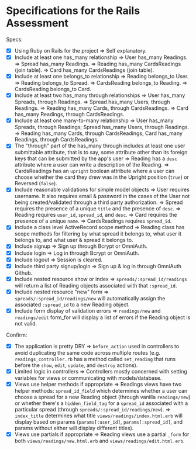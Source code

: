 # Specifications for the Rails Assessment

Specs:
- [x] Using Ruby on Rails for the project
        => Self explanatory.
- [x] Include at least one has_many relationship 
        => User has_many Readings.
        => Spread has_many Readings.
        => Reading has_many CardsReadings (join table).
        => Card has_many CardsReadings (join table).
- [x] Include at least one belongs_to relationship 
        => Reading belongs_to User.
        => Reading belongs_to Spread.
        => CardsReading belongs_to Reading.
        => CardsReading belongs_to Card.
- [x] Include at least two has_many through relationships
        => User has_many Spreads, through Readings.
        => Spread has_many Users, through Readings.
        => Reading has_many Cards, through CardsReadings.
        => Card has_many Readings, through CardsReadings.
- [x] Include at least one many-to-many relationship
        => User has_many Spreads, through Readings; Spread has_many Users, through Readings.
        => Reading has_many Cards, through CardsReadings; Card has_many Readings, through CardsReadings.
- [x] The "through" part of the has_many through includes at least one user submittable attribute, that is to say, some attribute other than its foreign keys that can be submitted by the app's user
        => Reading has a `desc` attribute where a user can write a description of the Reading.
        => CardsReadings has an `upright` boolean attribute where a user can choose whether the card they drew was in the Upright position (`true`) or Reversed (`false`).
- [x] Include reasonable validations for simple model objects
        => User requires username. It also requires email & password in the cases of the User not being created/validated through a third party authorization.
        => Spread requires the presence of a unique `title` and the presence of `desc`.
        => Reading requires `user_id`, `spread_id`, and `desc`.
        => Card requires the presence of a unique `name`.
        => CardsReadings requires `spread_id`.
- [x] Include a class level ActiveRecord scope method
        => Reading class has scope methods for filtering by what spread it belongs to, what user it belongs to, and what user & spread it belongs to.
- [x] Include signup 
        => Sign up through Bcrypt or OmniAuth.
- [x] Include login 
        => Log in through Bcrypt or OmniAuth.
- [x] Include logout 
        => Session is cleared.
- [x] Include third party signup/login 
        => Sign up & log in through OmniAuth Github.
- [x] Include nested resource show or index 
        => `spreads/:spread_id/readings` will return a list of Reading objects associated with that `:spread_id`.
- [x] Include nested resource "new" form 
        => `spreads/:spread_id/readings/new` will automatically assign the associated `:spread_id` to a new Reading object.
- [x] Include form display of validation errors 
        => `readings/new` and `readings/edit` form_for will display a list of errors if the Reading object is not valid.

Confirm:
- [x] The application is pretty DRY
        => `before_action` used in controllers to avoid duplicating the same code across multiple routes (e.g. `readings_controller.rb` has a method called `set_reading` that runs before the `show`, `edit`, `update`, and `destroy` actions).
- [x] Limited logic in controllers
        => Controllers mostly concerned with setting variables for views or communicating with models/database.
- [x] Views use helper methods if appropriate
        => Readings views have two helper methods: `spread_id_field` which determines whether a user can choose a spread for a new Reading object (through vanilla `readings/new`) or whether there's a `hidden_field_tag` for a `spread_id` associated with a particular spread (through `spreads/:spread_id/readings/new`).
        => `index_title` determines what title `views/readings/index.html.erb` will display based on params (`params[:user_id]`, `params[:spread_id]`, and params without either will display different titles).
- [x] Views use partials if appropriate
        => Reading views use a partial `_form` for both `views/readings/new.html.erb` and `views/readings/edit.html.erb`.